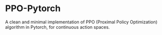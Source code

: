 # PPO-Pytorch
A clean and minimal implementation of PPO (Proximal Policy Optimization) algorithm in Pytorch, for continuous action spaces.
